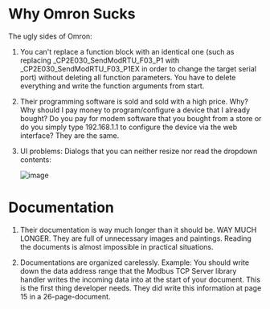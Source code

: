 # Why Omron Sucks
The ugly sides of Omron:

1. You can't replace a function block with an identical one (such as replacing _CP2E030_SendModRTU_F03_P1 with _CP2E030_SendModRTU_F03_P1EX in order to change the target serial port) without deleting all function parameters. You have to delete everything and write the function arguments from start. 

2. Their programming software is sold and sold with a high price. Why? Why should I pay money to program/configure a device that I already bought? Do you pay for modem software that you bought from a store or do you simply type 192.168.1.1 to configure the device via the web interface? They are the same. 

3. UI problems: Dialogs that you can neither resize nor read the dropdown contents: 

    ![image](https://user-images.githubusercontent.com/6639874/181508557-e8fdd219-6d88-40c1-b01d-18d6aa9b7c3f.png)


# Documentation

1. Their documentation is way much longer than it should be. WAY MUCH LONGER. They are full of unnecessary images and paintings. Reading the documents is almost impossible in practical situations.

2. Documentations are organized carelessly. Example: You should write down the data address range that the Modbus TCP Server library handler writes the incoming data into at the start of your document. This is the first thing developer needs. They did write this information at page 15 in a 26-page-document. 
